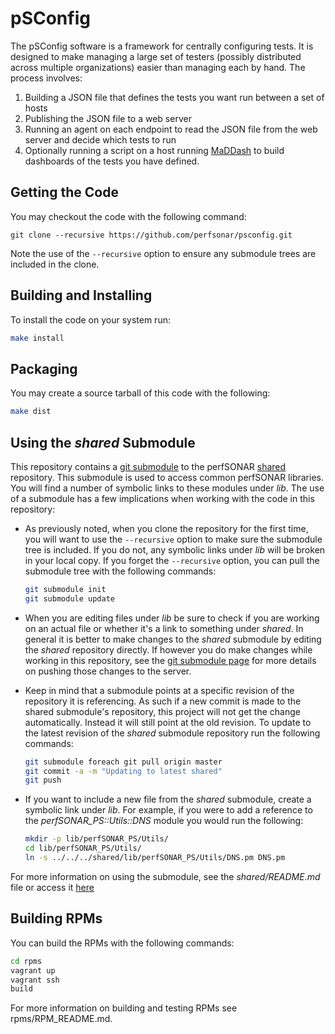 # pSConfig

The pSConfig software is a framework for centrally configuring tests. It is designed to make managing a large set of testers (possibly distributed across multiple organizations) easier than managing each by hand. 
The process involves:

1. Building a JSON file that defines the tests you want run between a set of hosts
1. Publishing the JSON file to a web server
1. Running an agent on each endpoint to read the JSON file from the web server and decide which tests to run
1. Optionally running a script on a host running [MaDDash](http://software.es.net/maddash) to build dashboards of the tests you have defined. 


## Getting the Code
You may checkout the code with the following command:

```
git clone --recursive https://github.com/perfsonar/psconfig.git
```

Note the use of the `--recursive` option to ensure any submodule trees are included in the clone.

## Building and Installing

To install the code on your system run:

```bash
make install
```

## Packaging
You may create a source tarball of this code with the following:

```bash
make dist
```

## Using the *shared* Submodule
This repository contains a [git submodule](http://git-scm.com/book/en/v2/Git-Tools-Submodules) to the perfSONAR [shared](https://github.com/perfsonar/perl-shared) repository. This submodule is used to access common perfSONAR libraries. You will find a number of symbolic links to these modules under *lib*. The use of a submodule has a few implications when working with the code in this repository:

* As previously noted, when you clone the repository for the first time, you will want to use the `--recursive` option to make sure the submodule tree is included. If you do not, any symbolic links under *lib* will be broken in your local copy. If you forget the `--recursive` option, you can pull the submodule tree with the following commands:

    ```bash
    git submodule init
    git submodule update
    ```
* When you are editing files under *lib* be sure to check if you are working on an actual file or whether it's a link to something under *shared*. In general it is better to make changes to the *shared* submodule by editing the *shared* repository directly. If however you do make changes while working in this repository, see the [git submodule page](http://git-scm.com/book/en/v2/Git-Tools-Submodules#Working-on-a-Project-with-Submodules) for more details on pushing those changes to the server.
* Keep in mind that a submodule points at a specific revision of the repository it is referencing. As such if a new commit is made to the shared submodule's repository, this project will not get the change automatically. Instead it will still point at the old revision. To update to the latest revision of the *shared* submodule repository run the following commands:

    ```bash
    git submodule foreach git pull origin master
    git commit -a -m "Updating to latest shared"
    git push
    ```
* If you want to include a new file from the *shared* submodule, create a symbolic link under *lib*. For example, if you were to add a reference to the  *perfSONAR_PS::Utils::DNS* module you would run the following:

    ```bash
    mkdir -p lib/perfSONAR_PS/Utils/
    cd lib/perfSONAR_PS/Utils/
    ln -s ../../../shared/lib/perfSONAR_PS/Utils/DNS.pm DNS.pm
    ```
For more information on using the submodule, see the *shared/README.md* file or access it [here](https://github.com/perfsonar/perl-shared/blob/master/README.md) 

## Building RPMs

You can build the RPMs with the following commands:

```bash
cd rpms
vagrant up
vagrant ssh
build
```

For more information on building and testing RPMs see rpms/RPM_README.md.
